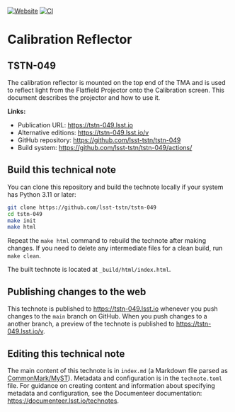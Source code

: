 [![Website](https://img.shields.io/badge/tstn--049-lsst.io-brightgreen.svg)](https://tstn-049.lsst.io)
[![CI](https://github.com/lsst-tstn/tstn-049/actions/workflows/ci.yaml/badge.svg)](https://github.com/lsst-tstn/tstn-049/actions/workflows/ci.yaml)

# Calibration Reflector

## TSTN-049

The calibration reflector is mounted on the top end of the TMA and is used to reflect light from the Flatfield Projector onto the Calibration screen. This document describes the projector and how to use it.

**Links:**

- Publication URL: https://tstn-049.lsst.io
- Alternative editions: https://tstn-049.lsst.io/v
- GitHub repository: https://github.com/lsst-tstn/tstn-049
- Build system: https://github.com/lsst-tstn/tstn-049/actions/


## Build this technical note

You can clone this repository and build the technote locally if your system has Python 3.11 or later:

```sh
git clone https://github.com/lsst-tstn/tstn-049
cd tstn-049
make init
make html
```

Repeat the `make html` command to rebuild the technote after making changes.
If you need to delete any intermediate files for a clean build, run `make clean`.

The built technote is located at `_build/html/index.html`.

## Publishing changes to the web

This technote is published to https://tstn-049.lsst.io whenever you push changes to the `main` branch on GitHub.
When you push changes to a another branch, a preview of the technote is published to https://tstn-049.lsst.io/v.

## Editing this technical note

The main content of this technote is in `index.md` (a Markdown file parsed as [CommonMark/MyST](https://myst-parser.readthedocs.io/en/latest/index.html)).
Metadata and configuration is in the `technote.toml` file.
For guidance on creating content and information about specifying metadata and configuration, see the Documenteer documentation: https://documenteer.lsst.io/technotes.
